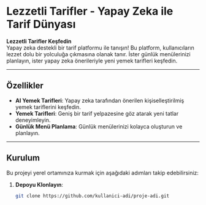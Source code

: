 # Lezzetli Tarifler - Yapay Zeka ile Tarif Dünyası

**Lezzetli Tarifler Keşfedin**  
Yapay zeka destekli bir tarif platformu ile tanışın! Bu platform, kullanıcıların lezzet dolu bir yolculuğa çıkmasına olanak tanır. İster günlük menülerinizi planlayın, ister yapay zeka önerileriyle yeni yemek tarifleri keşfedin.

---

## Özellikler

- **AI Yemek Tarifleri**: Yapay zeka tarafından önerilen kişiselleştirilmiş yemek tariflerini keşfedin.
- **Yemek Tarifleri**: Geniş bir tarif yelpazesine göz atarak yeni tatlar deneyimleyin.
- **Günlük Menü Planlama**: Günlük menülerinizi kolayca oluşturun ve planlayın.

---

## Kurulum

Bu projeyi yerel ortamınıza kurmak için aşağıdaki adımları takip edebilirsiniz:

1. **Depoyu Klonlayın**:
   ```bash
   git clone https://github.com/kullanici-adi/proje-adi.git
